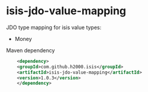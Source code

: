 isis-jdo-value-mapping
======================

JDO type mapping for isis value types:
- Money


Maven dependency

```xml
    <dependency>
  	<groupId>com.github.h2000.isis</groupId>
  	<artifactId>isis-jdo-value-mapping</artifactId>
  	<version>1.0.3</version>
    </dependency>
```		
